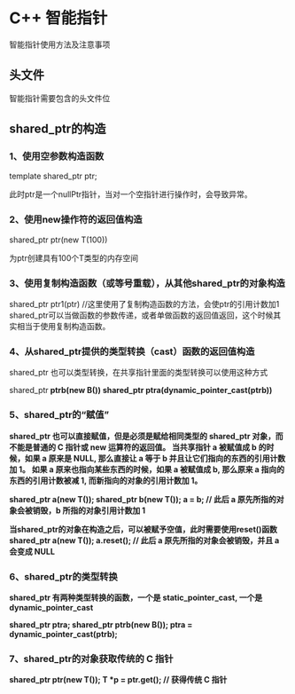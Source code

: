 # C++ 智能指针
智能指针使用方法及注意事项

## 头文件
智能指针需要包含的头文件位 *<memory>*
  
## shared_ptr的构造

### 1、使用空参数构造函数

  template<typename T>
  shared_ptr<T> ptr;
  
此时ptr是一个nullPtr指针，当对一个空指针进行操作时，会导致异常。

### 2、使用new操作符的返回值构造

  shared_ptr<T> ptr(new T(100))
  
为ptr创建具有100个T类型的内存空间

### 3、使用复制构造函数（或等号重载），从其他shared_ptr的对象构造

  shared_ptr<T> ptr1(ptr) //这里使用了复制构造函数的方法，会使ptr的引用计数加1
shared_ptr可以当做函数的参数传递，或者单做函数的返回值返回，这个时候其实相当于使用复制构造函数。

### 4、从shared_ptr提供的类型转换（cast）函数的返回值构造

shared_ptr 也可以类型转换，在共享指针里面的类型转换可以使用这种方式

  shared_ptr<B> ptrb(new B())
  shared_ptr<A> ptra(dynamic_pointer_cast<A>(ptrb))
  

### 5、shared_ptr的“赋值”

shared_ptr 也可以直接赋值，但是必须是赋给相同类型的 shared_ptr 对象，而不能是普通的 C 指针或 new 运算符的返回值。
当共享指针 a 被赋值成 b 的时候，如果 a 原来是 NULL, 那么直接让 a 等于 b 并且让它们指向的东西的引用计数加 1。
如果 a 原来也指向某些东西的时候，如果 a 被赋值成 b, 那么原来 a 指向的东西的引用计数被减 1, 而新指向的对象的引用计数加 1。

  shared_ptr<T> a(new T());
  shared_ptr<T> b(new T());
  a = b; // 此后 a 原先所指的对象会被销毁，b 所指的对象引用计数加 1
  
当shared_ptr的对象在构造之后，可以被赋予空值，此时需要使用reset()函数
  shared_ptr<T> a(new T());
  a.reset();  // 此后 a 原先所指的对象会被销毁，并且 a 会变成 NULL
  
### 6、shared_ptr的类型转换

shared_ptr 有两种类型转换的函数，一个是 static_pointer_cast, 一个是 dynamic_pointer_cast

  shared_ptr<A> ptra;
  shared_ptr<B> ptrb(new B());
  ptra = dynamic_pointer_cast<A>(ptrb);

  
### 7、shared_ptr的对象获取传统的 C 指针
  
  shared_ptr<T> ptr(new T());
  T *p = ptr.get(); // 获得传统 C 指针


### 
  
